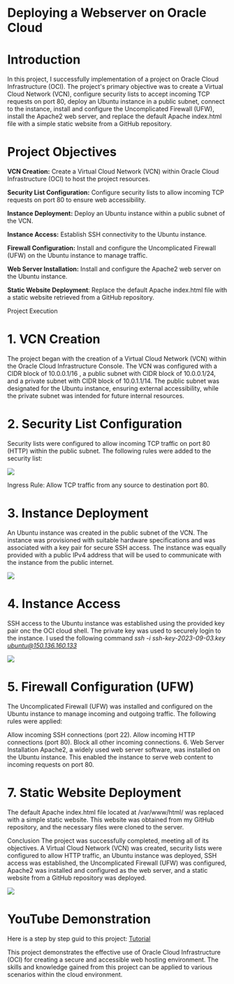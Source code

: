 # Deploying a Webserver on Oracle Cloud

# <b>Introduction</b>

In this project, I successfully implementation of a project on Oracle Cloud Infrastructure (OCI). The project's primary objective was to create a Virtual Cloud Network (VCN), configure security lists to accept incoming TCP requests on port 80, deploy an Ubuntu instance in a public subnet, connect to the instance, install and configure the Uncomplicated Firewall (UFW), install the Apache2 web server, and replace the default Apache index.html file with a simple static website from a GitHub repository.

# <b>Project Objectives</b>
<b>VCN Creation:</b> Create a Virtual Cloud Network (VCN) within Oracle Cloud Infrastructure (OCI) to host the project resources.

**Security List Configuration:** Configure security lists to allow incoming TCP requests on port 80 to ensure web accessibility.

**Instance Deployment:** Deploy an Ubuntu instance within a public subnet of the VCN.

**Instance Access:** Establish SSH connectivity to the Ubuntu instance.

**Firewall Configuration:** Install and configure the Uncomplicated Firewall (UFW) on the Ubuntu instance to manage traffic.

**Web Server Installation:** Install and configure the Apache2 web server on the Ubuntu instance.

**Static Website Deployment**: Replace the default Apache index.html file with a static website retrieved from a GitHub repository.

Project Execution
# 1. VCN Creation
The project began with the creation of a Virtual Cloud Network (VCN) within the Oracle Cloud Infrastructure Console. The VCN was configured with a CIDR block of 10.0.0.1/16 , a public subnet with CIDR block of 10.0.0.1/24, and a private subnet with CIDR block of 10.0.1.1/14. The public subnet was designated for the Ubuntu instance, ensuring external accessibility, while the private subnet was intended for future internal resources.

# 2. Security List Configuration
Security lists were configured to allow incoming TCP traffic on port 80 (HTTP) within the public subnet. The following rules were added to the security list:

<img src="https://i.imgur.com/enBQh5N.png">

Ingress Rule: Allow TCP traffic from any source to destination port 80.
# 3. Instance Deployment
An Ubuntu instance was created in the public subnet of the VCN. The instance was provisioned with suitable hardware specifications and was associated with a key pair for secure SSH access. The instance was equally provided with a public IPv4 address that will be used to communicate with the instance from the public internet.

<img src="https://i.imgur.com/u0eFeB0.png">

# 4. Instance Access
SSH access to the Ubuntu instance was established using the provided key pair onc the OCI cloud shell. The private key was used to securely login to the instance. I used the following command <i>ssh -i ssh-key-2023-09-03.key ubuntu@150.136.160.133</i>

<img src="https://i.imgur.com/irZmXTz.png">

# 5. Firewall Configuration (UFW)
The Uncomplicated Firewall (UFW) was installed and configured on the Ubuntu instance to manage incoming and outgoing traffic. The following rules were applied:

Allow incoming SSH connections (port 22).
Allow incoming HTTP connections (port 80).
Block all other incoming connections.
6. Web Server Installation
Apache2, a widely used web server software, was installed on the Ubuntu instance. This enabled the instance to serve web content to incoming requests on port 80.

# 7. Static Website Deployment
The default Apache index.html file located at /var/www/html/ was replaced with a simple static website. This website was obtained from my GitHub repository, and the necessary files were cloned to the server.

Conclusion
The project was successfully completed, meeting all of its objectives. A Virtual Cloud Network (VCN) was created, security lists were configured to allow HTTP traffic, an Ubuntu instance was deployed, SSH access was established, the Uncomplicated Firewall (UFW) was configured, Apache2 was installed and configured as the web server, and a static website from a GitHub repository was deployed.

<img src="https://i.imgur.com/24Ec1JI.png">

# YouTube Demonstration

Here is a step by step guid to this project:  <a href="https://www.youtube.com/watch?v=2KKESuTnyTM&list=PL9V0QedB-FPI1HwJTUFYdE05aSCZj1wnf">Tutorial</a>

This project demonstrates the effective use of Oracle Cloud Infrastructure (OCI) for creating a secure and accessible web hosting environment. The skills and knowledge gained from this project can be applied to various scenarios within the cloud environment.


